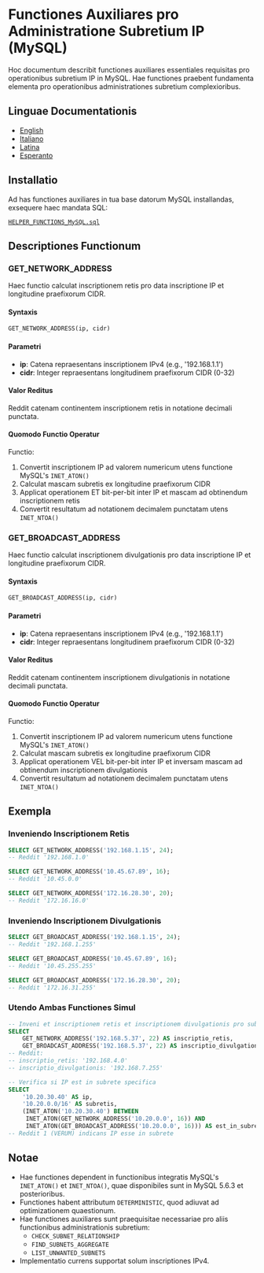# Functiones Auxiliares pro Administratione Subretium IP (MySQL)

Hoc documentum describit functiones auxiliares essentiales requisitas pro operationibus subretium IP in MySQL. Hae functiones praebent fundamenta elementa pro operationibus administrationes subretium complexioribus.

## Linguae Documentationis

- [English](./HELPER_FUNCTIONS_MySQL.en.md)
- [Italiano](./HELPER_FUNCTIONS_MySQL.it.md)
- [Latina](./HELPER_FUNCTIONS_MySQL.la.md)
- [Esperanto](./HELPER_FUNCTIONS_MySQL.eo.md)

## Installatio

Ad has functiones auxiliares in tua base datorum MySQL installandas, exsequere haec mandata SQL:

[`HELPER_FUNCTIONS_MySQL.sql`](./sql/HELPER_FUNCTIONS_MySQL.sql)

## Descriptiones Functionum

### GET_NETWORK_ADDRESS

Haec functio calculat inscriptionem retis pro data inscriptione IP et longitudine praefixorum CIDR.

#### Syntaxis

```sql
GET_NETWORK_ADDRESS(ip, cidr)
```

#### Parametri

- **ip**: Catena repraesentans inscriptionem IPv4 (e.g., '192.168.1.1')
- **cidr**: Integer repraesentans longitudinem praefixorum CIDR (0-32)

#### Valor Reditus

Reddit catenam continentem inscriptionem retis in notatione decimali punctata.

#### Quomodo Functio Operatur

Functio:
1. Convertit inscriptionem IP ad valorem numericum utens functione MySQL's `INET_ATON()`
2. Calculat mascam subretis ex longitudine praefixorum CIDR
3. Applicat operationem ET bit-per-bit inter IP et mascam ad obtinendum inscriptionem retis
4. Convertit resultatum ad notationem decimalem punctatam utens `INET_NTOA()`

### GET_BROADCAST_ADDRESS

Haec functio calculat inscriptionem divulgationis pro data inscriptione IP et longitudine praefixorum CIDR.

#### Syntaxis

```sql
GET_BROADCAST_ADDRESS(ip, cidr)
```

#### Parametri

- **ip**: Catena repraesentans inscriptionem IPv4 (e.g., '192.168.1.1')
- **cidr**: Integer repraesentans longitudinem praefixorum CIDR (0-32)

#### Valor Reditus

Reddit catenam continentem inscriptionem divulgationis in notatione decimali punctata.

#### Quomodo Functio Operatur

Functio:
1. Convertit inscriptionem IP ad valorem numericum utens functione MySQL's `INET_ATON()`
2. Calculat mascam subretis ex longitudine praefixorum CIDR
3. Applicat operationem VEL bit-per-bit inter IP et inversam mascam ad obtinendum inscriptionem divulgationis
4. Convertit resultatum ad notationem decimalem punctatam utens `INET_NTOA()`

## Exempla

### Inveniendo Inscriptionem Retis

```sql
SELECT GET_NETWORK_ADDRESS('192.168.1.15', 24);
-- Reddit '192.168.1.0'

SELECT GET_NETWORK_ADDRESS('10.45.67.89', 16);
-- Reddit '10.45.0.0'

SELECT GET_NETWORK_ADDRESS('172.16.28.30', 20);
-- Reddit '172.16.16.0'
```

### Inveniendo Inscriptionem Divulgationis

```sql
SELECT GET_BROADCAST_ADDRESS('192.168.1.15', 24);
-- Reddit '192.168.1.255'

SELECT GET_BROADCAST_ADDRESS('10.45.67.89', 16);
-- Reddit '10.45.255.255'

SELECT GET_BROADCAST_ADDRESS('172.16.28.30', 20);
-- Reddit '172.16.31.255'
```

### Utendo Ambas Functiones Simul

```sql
-- Inveni et inscriptionem retis et inscriptionem divulgationis pro subrete
SELECT 
    GET_NETWORK_ADDRESS('192.168.5.37', 22) AS inscriptio_retis,
    GET_BROADCAST_ADDRESS('192.168.5.37', 22) AS inscriptio_divulgationis;
-- Reddit:
-- inscriptio_retis: '192.168.4.0'
-- inscriptio_divulgationis: '192.168.7.255'

-- Verifica si IP est in subrete specifica
SELECT 
    '10.20.30.40' AS ip,
    '10.20.0.0/16' AS subretis,
    (INET_ATON('10.20.30.40') BETWEEN 
     INET_ATON(GET_NETWORK_ADDRESS('10.20.0.0', 16)) AND 
     INET_ATON(GET_BROADCAST_ADDRESS('10.20.0.0', 16))) AS est_in_subrete;
-- Reddit 1 (VERUM) indicans IP esse in subrete
```

## Notae

- Hae functiones dependent in functionibus integratis MySQL's `INET_ATON()` et `INET_NTOA()`, quae disponibiles sunt in MySQL 5.6.3 et posterioribus.
- Functiones habent attributum `DETERMINISTIC`, quod adiuvat ad optimizationem quaestionum.
- Hae functiones auxiliares sunt praequisitae necessariae pro aliis functionibus administrationis subretium:
  - `CHECK_SUBNET_RELATIONSHIP`
  - `FIND_SUBNETS_AGGREGATE`
  - `LIST_UNWANTED_SUBNETS`
- Implementatio currens supportat solum inscriptiones IPv4.
